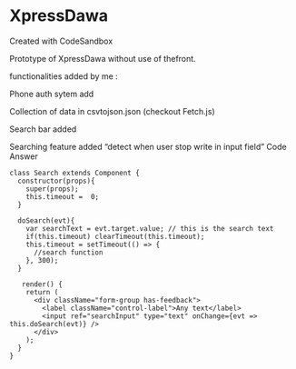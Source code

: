 # XpressDawa
Created with CodeSandbox

Prototype of XpressDawa without use of thefront.

functionalities added by me :

Phone auth sytem add

Collection of data in csvtojson.json (checkout Fetch.js)

Search bar added

Searching feature added
“detect when user stop write in input field” Code Answer

    class Search extends Component {
      constructor(props){
        super(props);
        this.timeout =  0;
      }

      doSearch(evt){
        var searchText = evt.target.value; // this is the search text
        if(this.timeout) clearTimeout(this.timeout);
        this.timeout = setTimeout(() => {
          //search function
        }, 300);
      }

       render() {
        return (
          <div className="form-group has-feedback">
            <label className="control-label">Any text</label>
            <input ref="searchInput" type="text" onChange={evt => this.doSearch(evt)} />
          </div>
        );
      }
    }
